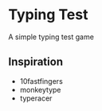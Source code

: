 # Typing Test

A simple typing test game

## Inspiration

- 10fastfingers
- monkeytype
- typeracer

